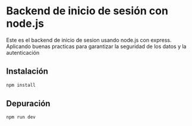 # Backend de inicio de sesión con node.js

Este es el backend de inicio de sesion usando node.js con express.
Aplicando buenas practicas para garantizar la seguridad de los datos y la autenticación

## Instalación
```sh
npm install
```

## Depuración
```sh
npm run dev
```
